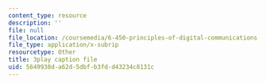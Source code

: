 ```yaml
---
content_type: resource
description: ''
file: null
file_location: /coursemedia/6-450-principles-of-digital-communications-i-fall-2006/5649938da62d5dbfb3fdd43234c8131c_oKLtT7F9hg.vtt
file_type: application/x-subrip
resourcetype: Other
title: 3play caption file
uid: 5649938d-a62d-5dbf-b3fd-d43234c8131c
---
```


